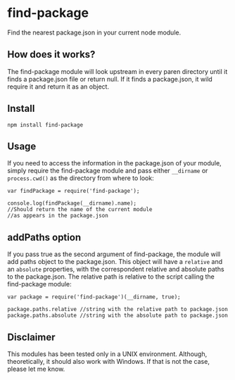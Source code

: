 # find-package
Find the nearest package.json in your current node module.

## How does it works?
The find-package module will look upstream in every paren directory until it finds a package.json file or return null.
If it finds a package.json, it wild require it and return it as an object.

## Install

```
npm install find-package

```

## Usage

If you need to access the information in the package.json of your module, simply require the find-package module and pass either `__dirname` or `process.cwd()` as the directory from where to look:

```
var findPackage = require('find-package');

console.log(findPackage(__dirname).name);
//Should return the name of the current module
//as appears in the package.json

```

## addPaths option

If you pass true as the second argument of find-package, the module will add paths object to the package.json. This object will have a `relative` and an `absolute` properties, with the correspondent relative and absolute paths to the package.json. The relative path is relative to the script calling the find-package module:

```
var package = require('find-package')(__dirname, true);

package.paths.relative //string with the relative path to package.json
package.paths.absolute //string with the absolute path to package.json

```

## Disclaimer

This modules has been tested only in a UNIX environment. Although, theoretically, it should also work with Windows. If that is not the case, please let me know.
